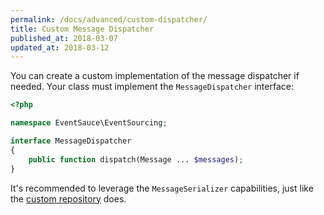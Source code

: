 ```yaml
---
permalink: /docs/advanced/custom-dispatcher/
title: Custom Message Dispatcher
published_at: 2018-03-07
updated_at: 2018-03-12
---
```


You can create a custom implementation of the message dispatcher if needed. Your
class must implement the `MessageDispatcher` interface:

```php
<?php

namespace EventSauce\EventSourcing;

interface MessageDispatcher
{
    public function dispatch(Message ... $messages);
}
```

It's recommended to leverage the `MessageSerializer` capabilities, just like
the [custom repository](/docs/advanced/custom-repository) does.
